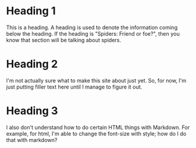 # Heading 1

This is a heading. A heading is used to denote the information coming below the heading. If the heading is "Spiders: Friend or foe?", then you know that section will be talking about spiders.

# Heading 2

I'm not actually sure what to make this site about just yet. So, for now, I'm just putting filler text here until I manage to figure it out.

# Heading 3

I also don't understand how to do certain HTML things with Markdown. For example, for html, I'm able to change the font-size with style; how do I do that with markdown?
